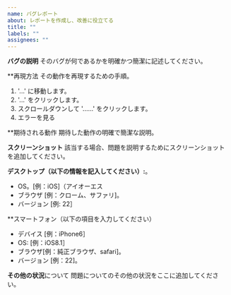 ```yaml
---
name: バグレポート
about: レポートを作成し、改善に役立てる
title: ""
labels: ""
assignees: ""
---
```


**バグの説明**
そのバグが何であるかを明確かつ簡潔に記述してください。

\*\*再現方法
その動作を再現するための手順。

1. '...' に移動します。
2. '...' をクリックします。
3. スクロールダウンして '......' をクリックします。
4. エラーを見る

\*\*期待される動作
期待した動作の明確で簡潔な説明。

**スクリーンショット**
該当する場合、問題を説明するためにスクリーンショットを追加してください。

**デスクトップ（以下の情報を記入してください）:**。

- OS。[例：iOS]（アイオーエス
- ブラウザ [例：クローム、サファリ]。
- バージョン [例: 22］

\*\*スマートフォン（以下の項目を入力してください）

- デバイス [例：iPhone6］
- OS: [例：iOS8.1］
- ブラウザ[例：純正ブラウザ、safari]。
- バージョン [例：22]。

**その他の状況**について
問題についてのその他の状況をここに追加してください。
